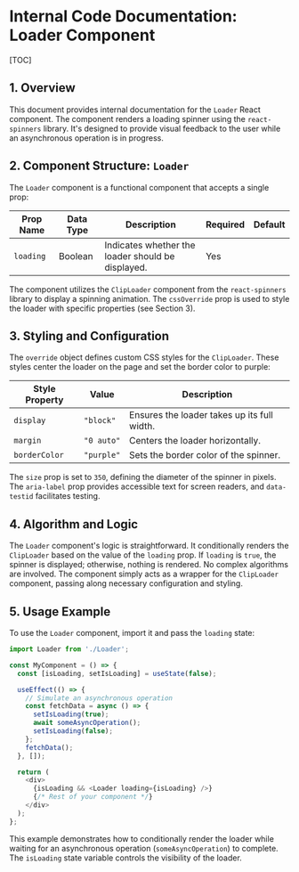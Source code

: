 # Internal Code Documentation: Loader Component

[TOC]

## 1. Overview

This document provides internal documentation for the `Loader` React component.  The component renders a loading spinner using the `react-spinners` library.  It's designed to provide visual feedback to the user while an asynchronous operation is in progress.


## 2. Component Structure: `Loader`

The `Loader` component is a functional component that accepts a single prop:

| Prop Name     | Data Type | Description                                      | Required | Default |
|---------------|------------|--------------------------------------------------|----------|---------|
| `loading`     | Boolean    | Indicates whether the loader should be displayed. | Yes      |         |


The component utilizes the `ClipLoader` component from the `react-spinners` library to display a spinning animation.  The `cssOverride` prop is used to style the loader with specific properties (see Section 3).


## 3. Styling and Configuration

The `override` object defines custom CSS styles for the `ClipLoader`.  These styles center the loader on the page and set the border color to purple:

| Style Property | Value       | Description                               |
|-----------------|-------------|-------------------------------------------|
| `display`       | `"block"`   | Ensures the loader takes up its full width. |
| `margin`        | `"0 auto"`  | Centers the loader horizontally.           |
| `borderColor`   | `"purple"` | Sets the border color of the spinner.     |


The `size` prop is set to `350`, defining the diameter of the spinner in pixels.  The `aria-label` prop provides accessible text for screen readers, and `data-testid` facilitates testing.


## 4. Algorithm and Logic

The `Loader` component's logic is straightforward. It conditionally renders the `ClipLoader` based on the value of the `loading` prop. If `loading` is `true`, the spinner is displayed; otherwise, nothing is rendered. No complex algorithms are involved. The component simply acts as a wrapper for the `ClipLoader` component, passing along necessary configuration and styling.


## 5. Usage Example

To use the `Loader` component, import it and pass the `loading` state:


```javascript
import Loader from './Loader';

const MyComponent = () => {
  const [isLoading, setIsLoading] = useState(false);

  useEffect(() => {
    // Simulate an asynchronous operation
    const fetchData = async () => {
      setIsLoading(true);
      await someAsyncOperation();
      setIsLoading(false);
    };
    fetchData();
  }, []);

  return (
    <div>
      {isLoading && <Loader loading={isLoading} />}
      {/* Rest of your component */}
    </div>
  );
};
```


This example demonstrates how to conditionally render the loader while waiting for an asynchronous operation (`someAsyncOperation`) to complete.  The `isLoading` state variable controls the visibility of the loader.
